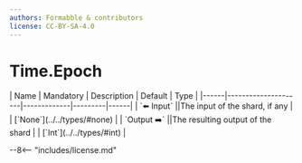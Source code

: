 ```yaml
---
authors: Formabble & contributors
license: CC-BY-SA-4.0
---
```



# Time.Epoch

<div class="sh-parameters" markdown="1">
| Name | Mandatory | Description | Default | Type |
|------|---------------------|-------------|---------|------|
| `⬅️ Input` ||The input of the shard, if any | | [`None`](../../types/#none) |
| `Output ➡️` ||The resulting output of the shard | | [`Int`](../../types/#int) |

</div>



--8<-- "includes/license.md"

